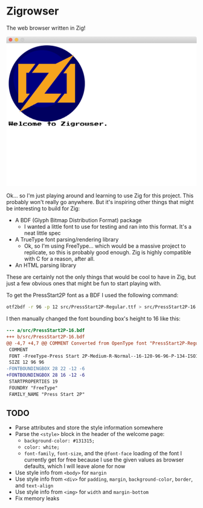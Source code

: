 Zigrowser
=========

The web browser written in Zig!

![The start page](/screenshot01.png)

Ok... so I'm just playing around and learning to use Zig for this project. This probably won't really go
anywhere. But it's inspiring other things that might be interesting to build for Zig:

 * A BDF (Glyph Bitmap Distribution Format) package
   * I wanted a little font to use for testing and ran into this format. It's a neat little spec
 * A TrueType font parsing/rendering library
   * Ok, so I'm using FreeType... which would be a massive project to replicate, so this is probably good
     enough. Zig is highly compatible with C for a reason, after all.
 * An HTML parsing library

These are certainly not the only things that would be cool to have in Zig, but just a few obvious ones that
might be fun to start playing with.

To get the PressStart2P font as a BDF I used the following command:

```sh
otf2bdf -r 96 -p 12 src/PressStart2P-Regular.ttf > src/PressStart2P-16.bdf
```

I then manually changed the font bounding box's height to 16 like this:

```diff
--- a/src/PressStart2P-16.bdf
+++ b/src/PressStart2P-16.bdf
@@ -4,7 +4,7 @@ COMMENT Converted from OpenType font "PressStart2P-Regular.ttf" by "otf2bdf 3.0"
 COMMENT
 FONT -FreeType-Press Start 2P-Medium-R-Normal--16-120-96-96-P-134-ISO10646-1
 SIZE 12 96 96
-FONTBOUNDINGBOX 28 22 -12 -6
+FONTBOUNDINGBOX 28 16 -12 -6
 STARTPROPERTIES 19
 FOUNDRY "FreeType"
 FAMILY_NAME "Press Start 2P"
```

## TODO ##

* Parse attributes and store the style information somewhere
* Parse the `<style>` block in the header of the welcome page:
  * `background-color: #131315;`
  * `color: white;`
  * `font-family`, `font-size`, and the `@font-face` loading of the font I currently get for free because I
    use the given values as browser defaults, which I will leave alone for now
* Use style info from `<body>` for `margin`
* Use style info from `<div>` for `padding`, `margin`, `background-color`, `border`, and `text-align`
* Use style info from `<img>` for `width` and `margin-bottom`
* Fix memory leaks
